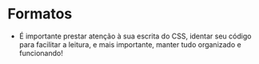 # Formatos

* É importante prestar atenção à sua escrita do CSS, identar seu código para facilitar a leitura, e mais importante, manter tudo organizado e funcionando!